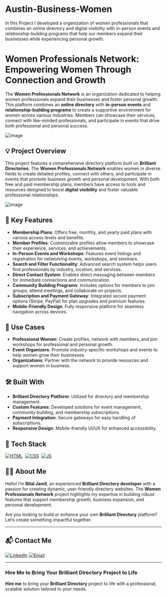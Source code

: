 # Austin-Business-Women
In this Project I developed a organization of women professionals that combines an online directory and digital visibility with in-person events and relationship-building programs that help our members expand their businesses while experiencing personal growth.
# Women Professionals Network: Empowering Women Through Connection and Growth

The **Women Professionals Network** is an organization dedicated to helping women professionals expand their businesses and foster personal growth. This platform combines an **online directory** with **in-person events** and **relationship-building programs** to create a supportive environment for women across various industries. Members can showcase their services, connect with like-minded professionals, and participate in events that drive both professional and personal success.

![image](https://github.com/user-attachments/assets/956816e6-70cd-4fd2-81db-61d20edab541)

## 💡 Project Overview

This project features a comprehensive directory platform built on **Brilliant Directories**. The **Women Professionals Network** enables women in diverse fields to create detailed profiles, connect with others, and participate in events that promote business growth and personal development. With both free and paid membership plans, members have access to tools and resources designed to boost **digital visibility** and foster valuable professional relationships.

![image](https://github.com/user-attachments/assets/0afe26b1-e185-4cdc-abe0-e9e7b7a8c494)

## 🚀 Key Features

- **Membership Plans**: Offers free, monthly, and yearly paid plans with various access levels and benefits.
- **Member Profiles**: Customizable profiles allow members to showcase their experience, services, and achievements.
- **In-Person Events and Workshops**: Features event listings and registration for networking events, workshops, and seminars.
- **Search and Filter Functionality**: Advanced search system helps users find professionals by industry, location, and services.
- **Direct Contact System**: Enables direct messaging between members for immediate connections and communication.
- **Community Building Programs**: Includes options for members to join groups, attend meetings, and collaborate on projects.
- **Subscription and Payment Gateway**: Integrated secure payment options (Stripe, PayPal) for plan upgrades and premium features.
- **Mobile-Friendly Design**: Fully responsive platform for seamless navigation across devices.

## 💼 Use Cases

- **Professional Women**: Create profiles, network with members, and join workshops for professional and personal growth.
- **Event Organizers**: Promote industry-specific workshops and events to help women grow their businesses.
- **Organizations**: Partner with the network to provide resources and support women in business.

## 🛠️ Built With

- **Brilliant Directory Platform**: Utilized for directory and membership management.
- **Custom Features**: Developed solutions for event management, community building, and membership subscriptions.
- **Payment Integration**: Secure gateways for easy handling of subscriptions.
- **Responsive Design**: Mobile-friendly UI/UX for enhanced accessibility.

## 📌 Tech Stack
[![HTML](https://img.shields.io/badge/html5%20-%23E34F26.svg?&style=for-the-badge&logo=html5&logoColor=white)](https://github.com/yourusername/Baby-Support-Services/search?l=html)&nbsp;
[![CSS](https://img.shields.io/badge/css3%20-%231572B6.svg?&style=for-the-badge&logo=css3&logoColor=white)](https://github.com/yourusername/Baby-Support-Services/search?l=css)&nbsp;
[![JS](https://img.shields.io/badge/javascript%20-%23323330.svg?&style=for-the-badge&logo=javascript&logoColor=%23F7DF1E)](https://github.com/yourusername/Baby-Support-Services/search?l=javascript)


## 👨‍💻 About Me

Hello! I’m **Bilal Jamil**, an experienced **Brilliant Directory developer** with a passion for creating dynamic, user-friendly directory websites. The **Women Professionals Network** project highlights my expertise in building robust features that support membership growth, business expansion, and personal development.

Are you looking to build or enhance your own **Brilliant Directory** platform? Let’s create something impactful together.

---

## 📬 Contact Me

[![LinkedIn](https://img.shields.io/badge/LinkedIn-Connect-blue?style=for-the-badge&logo=linkedin)](https://www.linkedin.com/in/sajid-jameel-721256178/)
[![Email](https://img.shields.io/badge/Email-Contact%20Me-orange?style=for-the-badge&logo=gmail)](mailto:sajidjamil.met@gmail.com)

---



### **Hire Me to Bring Your Brilliant Directory Project to Life**

**Hire me** to bring your **Brilliant Directory** project to life with a professional, scalable solution tailored to your needs.
